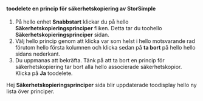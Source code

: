 
<!--author=SharS last changed: 11/06/15-->

#### <a name="toodelete-a-storsimple-backup-policy"></a>toodelete en princip för säkerhetskopiering av StorSimple
1. På hello enhet **Snabbstart** klickar du på hello **Säkerhetskopieringsprinciper** fliken. Detta tar du toohello **Säkerhetskopieringsprinciper** sidan.
2. Välj hello princip genom att klicka var som helst i hello motsvarande rad förutom hello första kolumnen och klicka sedan på **ta bort** på hello hello sidans nederkant.
3. Du uppmanas att bekräfta. Tänk på att ta bort en princip för säkerhetskopiering tar bort alla hello associerade säkerhetskopior. Klicka på **Ja** toodelete.

Hej **Säkerhetskopieringsprinciper** sida blir uppdaterade toodisplay hello ny lista över principer.

